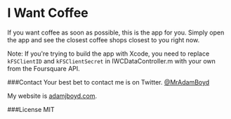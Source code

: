 # I Want Coffee
If you want coffee as soon as possible, this is the app for you. Simply open the app and see the closest coffee shops closest to you right now.

Note: If you're trying to build the app with Xcode, you need to replace `kFSClientID` and `kFSClientSecret` in IWCDataController.m with your own from the Foursquare API.

###Contact
Your best bet to contact me is on Twitter. [@MrAdamBoyd](https://twitter.com/MrAdamBoyd)

My website is [adamjboyd.com](http://www.adamjboyd.com).

###License
MIT
